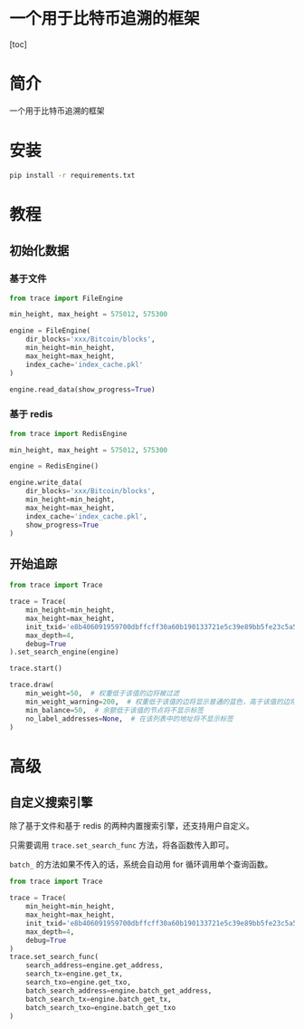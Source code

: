 # 一个用于比特币追溯的框架

[toc]

# 简介
一个用于比特币追溯的框架

# 安装

```bash
pip install -r requirements.txt
```

# 教程

## 初始化数据

### 基于文件

```python
from trace import FileEngine

min_height, max_height = 575012, 575300

engine = FileEngine(
    dir_blocks='xxx/Bitcoin/blocks',
    min_height=min_height,
    max_height=max_height,
    index_cache='index_cache.pkl'
)

engine.read_data(show_progress=True)
```

### 基于 redis

```python
from trace import RedisEngine

min_height, max_height = 575012, 575300

engine = RedisEngine()

engine.write_data(
    dir_blocks='xxx/Bitcoin/blocks',
    min_height=min_height,
    max_height=max_height,
    index_cache='index_cache.pkl',
    show_progress=True
)
```

## 开始追踪

```python
from trace import Trace

trace = Trace(
    min_height=min_height,
    max_height=max_height,
    init_txid='e8b406091959700dbffcff30a60b190133721e5c39e89bb5fe23c5a554ab05ea',
    max_depth=4,
    debug=True
).set_search_engine(engine)

trace.start()

trace.draw(
    min_weight=50,  # 权重低于该值的边将被过滤
    min_weight_warning=200,  # 权重低于该值的边将显示普通的蓝色，高于该值的边将标红
    min_balance=50,  # 余额低于该值的节点将不显示标签
    no_label_addresses=None,  # 在该列表中的地址将不显示标签
)
```

# 高级

## 自定义搜索引擎

除了基于文件和基于 redis 的两种内置搜索引擎，还支持用户自定义。

只需要调用 `trace.set_search_func` 方法，将各函数传入即可。

`batch_` 的方法如果不传入的话，系统会自动用 for 循环调用单个查询函数。

```python
from trace import Trace

trace = Trace(
    min_height=min_height,
    max_height=max_height,
    init_txid='e8b406091959700dbffcff30a60b190133721e5c39e89bb5fe23c5a554ab05ea',
    max_depth=4,
    debug=True
)
trace.set_search_func(
    search_address=engine.get_address,
    search_tx=engine.get_tx,
    search_txo=engine.get_txo,
    batch_search_address=engine.batch_get_address,
    batch_search_tx=engine.batch_get_tx,
    batch_search_txo=engine.batch_get_txo
)
```